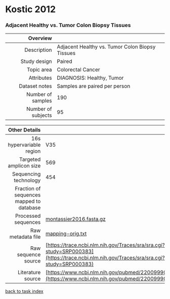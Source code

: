 # Kostic 2012
### Adjacent Healthy vs. Tumor Colon Biopsy Tissues

| Overview | |
| -------------: |-------------|
| Description      | Adjacent Healthy vs. Tumor Colon Biopsy Tissues |
| Study design | Paired |
| Topic area | Colorectal Cancer|
| Attributes | DIAGNOSIS: Healthy, Tumor|
| Dataset notes | Samples are paired per person|
| Number of samples | 190|
| Number of subjects | 95|


| Other Details |  |
| -------------: |-------------|
| 16s hypervariable region | V35 |
| Targeted amplicon size | 569 |
| Sequencing technology | 454 |
| Fraction of sequences mapped to database |  |
| Processed sequences | [montassier2016.fasta.gz](https://s3.us-east-2.amazonaws.com/knights-lab/public/MLRepo/fasta/montassier2016.fasta.gz) |
| Raw metadata file | [mapping-orig.txt](../../blob/master/datasets/kostic/mapping-orig.txt) |
| Raw sequence source | [https://trace.ncbi.nlm.nih.gov/Traces/sra/sra.cgi?study=SRP000383](https://trace.ncbi.nlm.nih.gov/Traces/sra/sra.cgi?study=SRP000383) |
| Literature source | [https://www.ncbi.nlm.nih.gov/pubmed/22009990](https://www.ncbi.nlm.nih.gov/pubmed/22009990) |

[back to task index](../README.md)